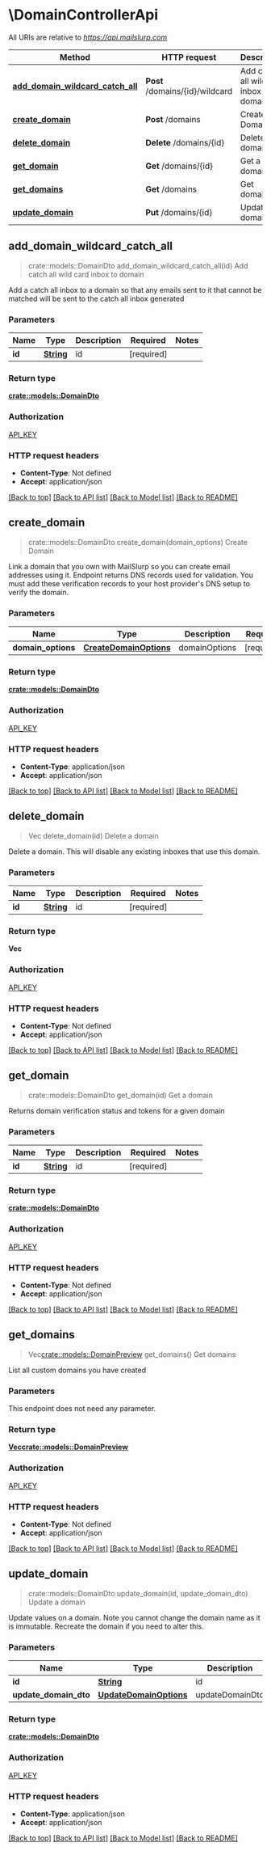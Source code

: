 # \DomainControllerApi

All URIs are relative to *https://api.mailslurp.com*

Method | HTTP request | Description
------------- | ------------- | -------------
[**add_domain_wildcard_catch_all**](DomainControllerApi.md#add_domain_wildcard_catch_all) | **Post** /domains/{id}/wildcard | Add catch all wild card inbox to domain
[**create_domain**](DomainControllerApi.md#create_domain) | **Post** /domains | Create Domain
[**delete_domain**](DomainControllerApi.md#delete_domain) | **Delete** /domains/{id} | Delete a domain
[**get_domain**](DomainControllerApi.md#get_domain) | **Get** /domains/{id} | Get a domain
[**get_domains**](DomainControllerApi.md#get_domains) | **Get** /domains | Get domains
[**update_domain**](DomainControllerApi.md#update_domain) | **Put** /domains/{id} | Update a domain



## add_domain_wildcard_catch_all

> crate::models::DomainDto add_domain_wildcard_catch_all(id)
Add catch all wild card inbox to domain

Add a catch all inbox to a domain so that any emails sent to it that cannot be matched will be sent to the catch all inbox generated

### Parameters


Name | Type | Description  | Required | Notes
------------- | ------------- | ------------- | ------------- | -------------
**id** | [**String**](.md) | id | [required] |

### Return type

[**crate::models::DomainDto**](DomainDto.md)

### Authorization

[API_KEY](../README.md#API_KEY)

### HTTP request headers

- **Content-Type**: Not defined
- **Accept**: application/json

[[Back to top]](#) [[Back to API list]](../README.md#documentation-for-api-endpoints) [[Back to Model list]](../README.md#documentation-for-models) [[Back to README]](../README.md)


## create_domain

> crate::models::DomainDto create_domain(domain_options)
Create Domain

Link a domain that you own with MailSlurp so you can create email addresses using it. Endpoint returns DNS records used for validation. You must add these verification records to your host provider's DNS setup to verify the domain.

### Parameters


Name | Type | Description  | Required | Notes
------------- | ------------- | ------------- | ------------- | -------------
**domain_options** | [**CreateDomainOptions**](CreateDomainOptions.md) | domainOptions | [required] |

### Return type

[**crate::models::DomainDto**](DomainDto.md)

### Authorization

[API_KEY](../README.md#API_KEY)

### HTTP request headers

- **Content-Type**: application/json
- **Accept**: application/json

[[Back to top]](#) [[Back to API list]](../README.md#documentation-for-api-endpoints) [[Back to Model list]](../README.md#documentation-for-models) [[Back to README]](../README.md)


## delete_domain

> Vec<String> delete_domain(id)
Delete a domain

Delete a domain. This will disable any existing inboxes that use this domain.

### Parameters


Name | Type | Description  | Required | Notes
------------- | ------------- | ------------- | ------------- | -------------
**id** | [**String**](.md) | id | [required] |

### Return type

**Vec<String>**

### Authorization

[API_KEY](../README.md#API_KEY)

### HTTP request headers

- **Content-Type**: Not defined
- **Accept**: application/json

[[Back to top]](#) [[Back to API list]](../README.md#documentation-for-api-endpoints) [[Back to Model list]](../README.md#documentation-for-models) [[Back to README]](../README.md)


## get_domain

> crate::models::DomainDto get_domain(id)
Get a domain

Returns domain verification status and tokens for a given domain

### Parameters


Name | Type | Description  | Required | Notes
------------- | ------------- | ------------- | ------------- | -------------
**id** | [**String**](.md) | id | [required] |

### Return type

[**crate::models::DomainDto**](DomainDto.md)

### Authorization

[API_KEY](../README.md#API_KEY)

### HTTP request headers

- **Content-Type**: Not defined
- **Accept**: application/json

[[Back to top]](#) [[Back to API list]](../README.md#documentation-for-api-endpoints) [[Back to Model list]](../README.md#documentation-for-models) [[Back to README]](../README.md)


## get_domains

> Vec<crate::models::DomainPreview> get_domains()
Get domains

List all custom domains you have created

### Parameters

This endpoint does not need any parameter.

### Return type

[**Vec<crate::models::DomainPreview>**](DomainPreview.md)

### Authorization

[API_KEY](../README.md#API_KEY)

### HTTP request headers

- **Content-Type**: Not defined
- **Accept**: application/json

[[Back to top]](#) [[Back to API list]](../README.md#documentation-for-api-endpoints) [[Back to Model list]](../README.md#documentation-for-models) [[Back to README]](../README.md)


## update_domain

> crate::models::DomainDto update_domain(id, update_domain_dto)
Update a domain

Update values on a domain. Note you cannot change the domain name as it is immutable. Recreate the domain if you need to alter this.

### Parameters


Name | Type | Description  | Required | Notes
------------- | ------------- | ------------- | ------------- | -------------
**id** | [**String**](.md) | id | [required] |
**update_domain_dto** | [**UpdateDomainOptions**](UpdateDomainOptions.md) | updateDomainDto | [required] |

### Return type

[**crate::models::DomainDto**](DomainDto.md)

### Authorization

[API_KEY](../README.md#API_KEY)

### HTTP request headers

- **Content-Type**: application/json
- **Accept**: application/json

[[Back to top]](#) [[Back to API list]](../README.md#documentation-for-api-endpoints) [[Back to Model list]](../README.md#documentation-for-models) [[Back to README]](../README.md)

